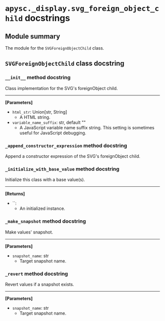 # `apysc._display.svg_foreign_object_child` docstrings

## Module summary

The module for the `SVGForeignObjectChild` class.

## `SVGForeignObjectChild` class docstring

### `__init__` method docstring

Class implementation for the SVG's foreignObject child.<hr>

**[Parameters]**

- `html_str`: Union[str, String]
  - A HTML string.
- `variable_name_suffix`: str, default ""
  - A JavaScript variable name suffix string. This setting is sometimes useful for JavaScript debugging.

### `_append_constructor_expression` method docstring

Append a constructor expression of the SVG's foreignObject child.

### `_initialize_with_base_value` method docstring

Initialize this class with a base value(s).<hr>

**[Returns]**

- ``: 
  - An initialized instance.

### `_make_snapshot` method docstring

Make values' snapshot.<hr>

**[Parameters]**

- `snapshot_name`: str
  - Target snapshot name.

### `_revert` method docstring

Revert values if a snapshot exists.<hr>

**[Parameters]**

- `snapshot_name`: str
  - Target snapshot name.